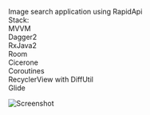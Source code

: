 Image search application using RapidApi  
Stack:  
MVVM  
Dagger2  
RxJava2  
Room  
Cicerone  
Coroutines  
RecyclerView with DiffUtil  
Glide

![Screenshot]([https://github.com/jon/coolproject/raw/master/image/image.png](https://i.postimg.cc/GcQB9pmS/Screenshot-3.png))
